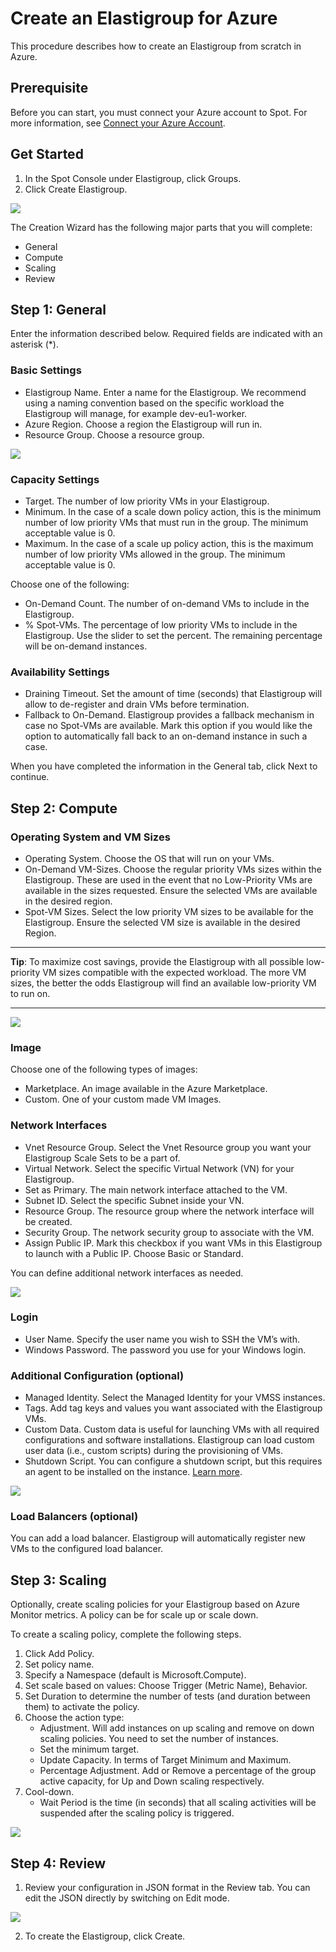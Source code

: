# Create an Elastigroup for Azure

This procedure describes how to create an Elastigroup from scratch in Azure.

## Prerequisite
Before you can start, you must connect your Azure account to Spot. For more information, see [Connect your Azure Account](connect-your-cloud-provider/azure-account.md).

## Get Started

1. In the Spot Console under Elastigroup, click Groups.
2. Click Create Elastigroup.

<img src="/elastigroup/_media/gettingstarted-eg-azure-01.png" />

The Creation Wizard has the following major parts that you will complete:
* General
* Compute
* Scaling
* Review

## Step 1: General
Enter the information described below. Required fields are indicated with an asterisk (*).

### Basic Settings
* Elastigroup Name. Enter a name for the Elastigroup. We recommend using a naming convention based on the specific workload the Elastigroup will manage, for example dev-eu1-worker.
* Azure Region. Choose a region the Elastigroup will run in.
* Resource Group. Choose a resource group.

<img src="/elastigroup/_media/gettingstarted-eg-azure-02.png" />

### Capacity Settings
* Target. The number of low priority VMs in your Elastigroup.
* Minimum. In the case of a scale down policy action, this is the minimum number of low priority VMs that must run in the group. The minimum acceptable value is 0.
* Maximum. In the case of a scale up policy action, this is the maximum number of low priority VMs allowed in the group. The minimum acceptable value is 0.

Choose one of the following:
* On-Demand Count. The number of on-demand VMs to include in the Elastigroup.
* % Spot-VMs. The percentage of low priority VMs to include in the Elastigroup. Use the slider to set the percent. The remaining percentage will be on-demand instances.

### Availability Settings
* Draining Timeout. Set the amount of time (seconds) that Elastigroup will allow to de-register and drain VMs before termination.
* Fallback to On-Demand. Elastigroup provides a fallback mechanism in case no Spot-VMs are available. Mark this option if you would like the option to automatically fall back to an on-demand instance in such a case.

When you have completed the information in the General tab, click Next to continue.

## Step 2: Compute
### Operating System and VM Sizes
* Operating System. Choose the OS that will run on your VMs.
* On-Demand VM-Sizes. Choose the regular priority VMs sizes within the Elastigroup. These are used in the event that no Low-Priority VMs are available in the sizes requested. Ensure the selected VMs are available in the desired region.
* Spot-VM Sizes. Select the low priority VM sizes to be available for the Elastigroup. Ensure the selected VM size is available in the desired Region.

---
**Tip**: To maximize cost savings, provide the Elastigroup with all possible low-priority VM sizes compatible with the expected workload. The more VM sizes, the better the odds Elastigroup will find an available low-priority VM to run on.

---

<img src="/elastigroup/_media/gettingstarted-eg-azure-03.png" />

### Image

Choose one of the following types of images:
* Marketplace. An image available in the Azure Marketplace.
* Custom. One of your custom made VM Images.

### Network Interfaces
* Vnet Resource Group. Select the Vnet Resource group you want your Elastigroup Scale Sets to be a part of.
* Virtual Network. Select the specific Virtual Network (VN) for your Elastigroup.
* Set as Primary. The main network interface attached to the VM.
* Subnet ID. Select the specific Subnet inside your VN.
* Resource Group. The resource  group where the network interface will be created.
* Security Group. The network security group to associate with the VM.
* Assign Public IP. Mark this checkbox if you want VMs in this Elastigroup to launch with a Public IP. Choose Basic or Standard.

You can define additional network interfaces as needed.

<img src="/elastigroup/_media/gettingstarted-eg-azure-04.png" />

### Login
* User Name. Specify the user name you wish to SSH the VM’s with.
* Windows Password. The password you use for your Windows login.

### Additional Configuration (optional)
* Managed Identity. Select the Managed Identity for your VMSS instances.
* Tags. Add tag keys and values you want associated with the Elastigroup VMs.
* Custom Data. Custom data is useful for launching VMs with all required configurations and software installations. Elastigroup can load custom user data (i.e., custom scripts) during the provisioning of VMs.
* Shutdown Script. You can configure a shutdown script, but this requires an agent to be installed on the instance.  [Learn more](elastigroup/features/azure/shutdown-script-in-elastigroup-for-azure.md).

<img src="/elastigroup/_media/gettingstarted-eg-azure-05.png" />

### Load Balancers (optional)
You can add a load balancer. Elastigroup will automatically register new VMs to the configured load balancer.

## Step 3: Scaling
Optionally, create scaling policies for your Elastigroup based on Azure Monitor metrics. A policy can be for scale up or scale down.

To create a scaling policy, complete the following steps.

1. Click Add Policy.
2. Set policy name.
3. Specify a Namespace (default is Microsoft.Compute).
4. Set scale based on values: Choose Trigger (Metric Name), Behavior.
5. Set Duration to determine the number of tests (and duration between them) to activate the policy.
6. Choose the action type:
   * Adjustment.  Will add instances on up scaling and remove on down scaling policies. You need to set the number of instances.
   * Set the minimum target.
   * Update Capacity. In terms of Target Minimum and Maximum.
   * Percentage Adjustment. Add or Remove a percentage of the group active capacity, for Up and Down scaling respectively.
7. Cool-down.
   * Wait Period is the time (in seconds) that all scaling activities will be suspended after the scaling policy is triggered.

<img src="/elastigroup/_media/gettingstarted-eg-azure-06.png" />

## Step 4: Review

1. Review your configuration in JSON format in the Review tab.  You can edit the JSON directly by switching on Edit mode.

<img src="/elastigroup/_media/gettingstarted-eg-azure-07.png" />

2. To create the Elastigroup, click Create.
